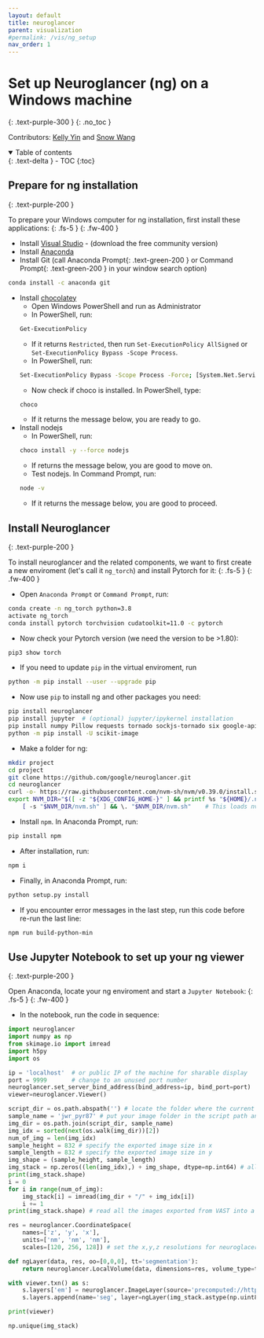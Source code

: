 ```yaml
---
layout: default
title: neuroglancer
parent: visualization
#permalink: /vis/ng_setup
nav_order: 1
---
```


# Set up Neuroglancer (ng) on a Windows machine
{: .text-purple-300 }
{: .no_toc }

Contributors: [Kelly Yin](https://github.com/Kelly-Yin) and [Snow Wang](https://github.com/snowxwang)

<details open markdown="block">
  <summary>
    Table of contents
  </summary>
  {: .text-delta }
- TOC
{:toc}
</details>

## Prepare for ng installation
{: .text-purple-200 }

To prepare your Windows computer for ng installation, first install these applications:
{: .fs-5 }
{: .fw-400 }

- Install [Visual Studio](https://visualstudio.microsoft.com/downloads/) - (download the free community version)
- Install [Anaconda](https://www.anaconda.com/products/individual)
- Install Git (call Anaconda Prompt{: .text-green-200 } or Command Prompt{: .text-green-200 } in your window search option)
```bash
conda install -c anaconda git
```
- Install [chocolatey](https://chocolatey.org/install) 
    - Open Windows PowerShell and run as Administrator
    - In PowerShell, run:
    ```bash
    Get-ExecutionPolicy
    ```
    - If it returns `Restricted`, then run `Set-ExecutionPolicy AllSigned` or `Set-ExecutionPolicy Bypass -Scope Process`.
    - In PowerShell, run:
    ```bash
    Set-ExecutionPolicy Bypass -Scope Process -Force; [System.Net.ServicePointManager]::SecurityProtocol = [System.Net.ServicePointManager]::SecurityProtocol -bor 3072; iex ((New-Object System.Net.WebClient).DownloadString('https://community.chocolatey.org/install.ps1'))
    ```
    - Now check if choco is installed. In PowerShell, type:
    ```bash
    choco
    ```
    - If it returns the message below, you are ready to go.
- Install nodejs
    - In PowerShell, run:
    ```bash
    choco install -y --force nodejs
    ```
    - If returns the message below, you are good to move on.
    - Test nodejs. In Command Prompt, run:
    ```bash
    node -v
    ```
    - If it returns the message below, you are good to proceed.

## Install Neuroglancer
{: .text-purple-200 }

To install neuroglancer and the related components, we want to first create a new enviroment (let's call it `ng_torch`) and install Pytorch for it:
{: .fs-5 }
{: .fw-400 }

- Open `Anaconda Prompt` or `Command Prompt`, run:
```bash
conda create -n ng_torch python=3.8
activate ng_torch
conda install pytorch torchvision cudatoolkit=11.0 -c pytorch
```
- Now check your Pytorch version (we need the version to be >1.80):
```bash
pip3 show torch
```
- If you need to update `pip` in the virtual enviroment, run
```bash
python -m pip install --user --upgrade pip
```
- Now use `pip` to install ng and other packages you need:
```bash
pip install neuroglancer
pip install jupyter  # (optional) jupyter/ipykernel installation
pip install numpy Pillow requests tornado sockjs-tornado six google-apitools selenium imageio h5py cloud-volume
python -m pip install -U scikit-image
```
- Make a folder for ng:
```bash
mkdir project
cd project
git clone https://github.com/google/neuroglancer.git
cd neuroglancer
curl -o- https://raw.githubusercontent.com/nvm-sh/nvm/v0.39.0/install.sh | bash
export NVM_DIR="$([ -z "${XDG_CONFIG_HOME-}" ] && printf %s "${HOME}/.nvm" || printf %s "${XDG_CONFIG_HOME}/nvm")" \
    [ -s "$NVM_DIR/nvm.sh" ] && \. "$NVM_DIR/nvm.sh"    # This loads nvm
```
- Install `npm`. In Anaconda Prompt, run:
```bash
pip install npm
```
- After installation, run:
```bash
npm i
```
- Finally, in Anaconda Prompt, run:
```bash
python setup.py install
```
- If you encounter error messages in the last step, run this code before re-run the last line:
```bash
npm run build-python-min
```

## Use Jupyter Notebook to set up your ng viewer
{: .text-purple-200 }

Open Anaconda, locate your ng enviroment and start a `Jupyter Notebook`:
{: .fs-5 }
{: .fw-400 }

- In the notebook, run the code in sequence:
```python
import neuroglancer
import numpy as np
from skimage.io import imread
import h5py
import os
```
```python
ip = 'localhost'  # or public IP of the machine for sharable display
port = 9999       # change to an unused port number
neuroglancer.set_server_bind_address(bind_address=ip, bind_port=port)
viewer=neuroglancer.Viewer()
```
```python
script_dir = os.path.abspath('') # locate the folder where the current script is being run
sample_name = 'jwr_pyr87' # put your image folder in the script path and specify the name of the folder
img_dir = os.path.join(script_dir, sample_name)
img_idx = sorted(next(os.walk(img_dir))[2])
num_of_img = len(img_idx)
sample_height = 832 # specify the exported image size in x
sample_length = 832 # specify the exported image size in y
img_shape = (sample_height, sample_length)
img_stack = np.zeros((len(img_idx),) + img_shape, dtype=np.int64) # allocate memory
print(img_stack.shape)
i = 0
for i in range(num_of_img):
    img_stack[i] = imread(img_dir + "/" + img_idx[i])
    i += 1   
print(img_stack.shape) # read all the images exported from VAST into a single image stack
```
```python
res = neuroglancer.CoordinateSpace(
    names=['z', 'y', 'x'],
    units=['nm', 'nm', 'nm'],
    scales=[120, 256, 128]) # set the x,y,z resolutions for neuroglacer 
```
```python
def ngLayer(data, res, oo=[0,0,0], tt='segmentation'):
    return neuroglancer.LocalVolume(data, dimensions=res, volume_type=tt, voxel_offset=oo)
```
```python
with viewer.txn() as s:
    s.layers['em'] = neuroglancer.ImageLayer(source='precomputed://https://rhoana.rc.fas.harvard.edu/ng/jwr15-120_im')
    s.layers.append(name='seg', layer=ngLayer(img_stack.astype(np.uint8), res, tt='segmentation'))
```
```python
print(viewer)
```
```python
np.unique(img_stack)
```
